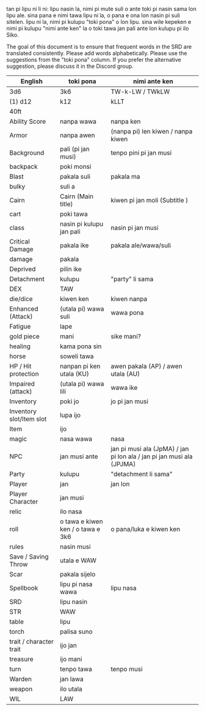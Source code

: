tan pi lipu ni li ni: lipu nasin la, nimi pi mute suli o ante toki pi nasin sama lon lipu ale.
sina pana e nimi tawa lipu ni la, o pana e ona lon nasin pi suli sitelen.
lipu ni la, nimi pi kulupu "toki pona" o lon lipu. sina wile kepeken e nimi pi kulupu "nimi ante ken" la o toki tawa jan pali ante lon kulupu pi ilo Siko.

The goal of this document is to ensure that frequent words in the SRD are translated consistently.
Please add words alphabetically.
Please use the suggestions from the "toki pona" column. If you prefer the alternative suggestion, please discuss it in the Discord group.

| English                 | toki pona                 | nimi ante ken        |
| ----------------------- | ------------------------- | -------------------- |
| 3d6                     | 3k6                       | TW-k-LW / TWkLW      |
| (1) d12                 | k12                       | kLLT                 |
| 40ft                    |                           |                      |
| Ability Score           | nanpa wawa                | nanpa ken            |
| Armor                   | nanpa awen                | (nanpa pi) len kiwen / nanpa kiwen |
| Background              | pali (pi jan musi)        | tenpo pini pi jan musi |
| backpack                | poki monsi                |                      |
| Blast                   | pakala suli               | pakala ma            |
| bulky                   | suli a                    |                      |
| Cairn                   | Cairn (Main title)        | kiwen pi jan moli (Subtitle ) |
| cart                    | poki tawa                 |                      |
| class                   | nasin pi kulupu jan pali  | nasin pi jan musi    |
| Critical Damage         | pakala ike                | pakala ale/wawa/suli |
| damage                  | pakala                    |                      |
| Deprived                | pilin ike                 |                      |
| Detachment              | kulupu                    | "party" li sama      |
| DEX                     | TAW                       |                      |
| die/dice                | kiwen ken                 | kiwen nanpa          |
| Enhanced (Attack)       | (utala pi) wawa suli      | wawa pona            | 
| Fatigue                 | lape                      |                      |
| gold piece              | mani               | sike mani? |
| healing                 | kama pona sin             ||
| horse                   | soweli tawa               |                      |
| HP / Hit protection     | nanpan pi ken utala (KU)  | awen pakala (AP) / awen utala (AU) |
| Impaired (attack)       | (utala pi) wawa lili      | wawa ike             |
| Inventory               | poki jo                   | jo pi jan musi       |
| Inventory slot/Item slot| lupa ijo                  |                      |
| Item                    | ijo                       ||
| magic                   | nasa wawa                 | nasa |
| NPC                     | jan musi ante             | jan pi musi ala (JpMA) / jan pi lon ala / jan pi jan musi ala (JPJMA) |
| Party                   | kulupu                    | "detachment li sama" |
| Player                  | jan                       | jan lon |
| Player Character        | jan musi                  ||
| relic                   | ilo nasa     ||
| roll                    | o tawa e kiwen ken / o tawa e 3k6 | o pana/luka e kiwen ken |
| rules                   | nasin musi                ||
| Save / Saving Throw     | utala e WAW               ||
| Scar                    | pakala sijelo             ||
| Spellbook               | lipu pi nasa wawa         | lipu nasa |
| SRD                     | lipu nasin                ||
| STR                     | WAW                       ||
| table                   | lipu                      ||
| torch                   | palisa suno               ||
| trait / character trait | ijo jan                   ||
| treasure                | ijo mani                ||
| turn                    | tenpo tawa                | tenpo musi |
| Warden                  | jan lawa                  ||
| weapon                  | ilo utala                 ||
| WIL                     | LAW                       ||

